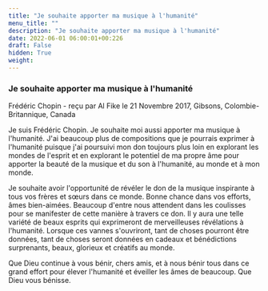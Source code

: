 ```yaml
---
title: "Je souhaite apporter ma musique à l'humanité"
menu_title: ""
description: "Je souhaite apporter ma musique à l'humanité"
date: 2022-06-01 06:00:01+00:226
draft: False
hidden: True
weight:
---
```

### Je souhaite apporter ma musique à l'humanité

Frédéric Chopin - reçu par Al Fike le 21 Novembre 2017, Gibsons, Colombie-Britannique, Canada

Je suis Frédéric Chopin. Je souhaite moi aussi apporter ma musique à l'humanité. J'ai beaucoup plus de compositions que je pourrais exprimer à l'humanité puisque j'ai poursuivi mon don toujours plus loin en explorant les mondes de l'esprit et en explorant le potentiel de ma propre âme pour apporter la beauté de la musique et du son à l'humanité, au monde et à mon monde.

Je souhaite avoir l'opportunité de révéler le don de la musique inspirante à tous vos frères et sœurs dans ce monde. Bonne chance dans vos efforts, âmes bien-aimées. Beaucoup d'entre nous attendent dans les coulisses pour se manifester de cette manière à travers ce don. Il y aura une telle variété de beaux esprits qui exprimeront de merveilleuses révélations à l'humanité. Lorsque ces vannes s'ouvriront, tant de choses pourront être données, tant de choses seront données en cadeaux et bénédictions surprenants, beaux, glorieux et créatifs au monde.

Que Dieu continue à vous bénir, chers amis, et à nous bénir tous dans ce grand effort pour élever l'humanité et éveiller les âmes de beaucoup. Que Dieu vous bénisse.



